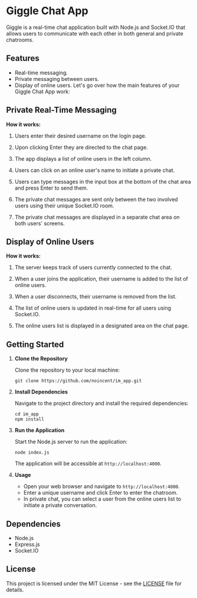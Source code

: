 

# Giggle Chat App

Giggle is a real-time chat application built with Node.js and Socket.IO that allows users to communicate with each other in both general and private chatrooms.


## Features

- Real-time messaging.
- Private messaging between users.
- Display of online users.
Let's go over how the main features of your Giggle Chat App work:


## Private Real-Time Messaging

**How it works:**
1. Users enter their desired username on the login 
page.

2. Upon clicking Enter they are directed to the  chat page.

3. The app displays a list of online users in the left column.

4. Users can click on an online user's name to initiate a private chat.

5. Users can type messages in the input box at the bottom of the chat area and press Enter to send them.

6. The private chat messages are sent only between the two involved users using their unique Socket.IO room.

7. The private chat messages are displayed in a separate chat area on both users' screens.

## Display of Online Users

**How it works:**
1. The server keeps track of users currently connected to the chat.

2. When a user joins the application, their username is added to the list of online users.

3. When a user disconnects, their username is removed from the list.

4. The list of online users is updated in real-time for all users using Socket.IO.

5. The online users list is displayed in a designated area on the chat page.



## Getting Started

1. **Clone the Repository**

    Clone the repository to your local machine:

    ```
    git clone https://github.com/noincent/im_app.git
    ```

2. **Install Dependencies**

    Navigate to the project directory and install the required dependencies:

    ```
    cd im_app
    npm install
    ```

3. **Run the Application**

    Start the Node.js server to run the application:

    ```
    node index.js
    ```

    The application will be accessible at `http://localhost:4000`.

4. **Usage**

    - Open your web browser and navigate to `http://localhost:4000`.
    - Enter a unique username and click Enter to enter the chatroom.
    - In private chat, you can select a user from the online users list to initiate a private conversation.

## Dependencies

- Node.js
- Express.js
- Socket.IO

## License

This project is licensed under the MIT License - see the [LICENSE](LICENSE) file for details.

